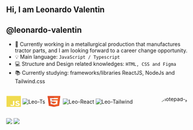 ## Hi, I am Leonardo Valentin

## @leonardo-valentin

- 👋 Currently working in a metallurgical production that manufactures tractor parts, and I am looking forward to a career change opportunity.
- 💡 Main language: ```JavaScript / Typescript```
- 💻 Structure and Design related knowledges: ```HTML, CSS and Figma```
- 📚 Currently studying: frameworks/libraries ReactJS, NodeJs and Tailwind.css

<div style="display: inline_block"><br>
  <img align="center" alt="Leo-Js" height="30" width="40" src="https://raw.githubusercontent.com/devicons/devicon/master/icons/javascript/javascript-plain.svg">
  <img align="center" alt="Leo-Ts" height="30" width="30" src="https://upload.wikimedia.org/wikipedia/commons/thumb/4/4c/Typescript_logo_2020.svg/512px-Typescript_logo_2020.svg.png">
  <img align="center" alt="Leo-HTML" height="30" width="40" src="https://raw.githubusercontent.com/devicons/devicon/master/icons/html5/html5-original.svg">
  <img align="center" alt="Leo-React" height="30" width="30" src="https://cdn.freebiesupply.com/logos/large/2x/react-1-logo-png-transparent.png">
  <img align="center" alt="Leo-Tailwind" height="30" width="32" src="https://upload.wikimedia.org/wikipedia/commons/thumb/d/d5/Tailwind_CSS_Logo.svg/512px-Tailwind_CSS_Logo.svg.png?20230715030042">
  <img align="right" alt="notepad-pic" height="150" style="border-radius:50px;" src="https://st.depositphotos.com/2397583/2655/v/950/depositphotos_26558203-stock-illustration-sketch-of-notebook-vector-illustration.jpg?width=676&height=676">
</div>

##

<div> 
  <a href = "mailto:leo.v.santosbr@gmail.com"><img src="https://img.shields.io/badge/-Gmail-%23333?style=for-the-badge&logo=gmail&logoColor=white" target="_blank"></a>
  <a href="https://www.linkedin.com/in/leonardo-valentin-4573a0156/" target="_blank"><img src="https://img.shields.io/badge/-LinkedIn-%230077B5?style=for-the-badge&logo=linkedin&logoColor=white" target="_blank"></a> 
  
</div>
